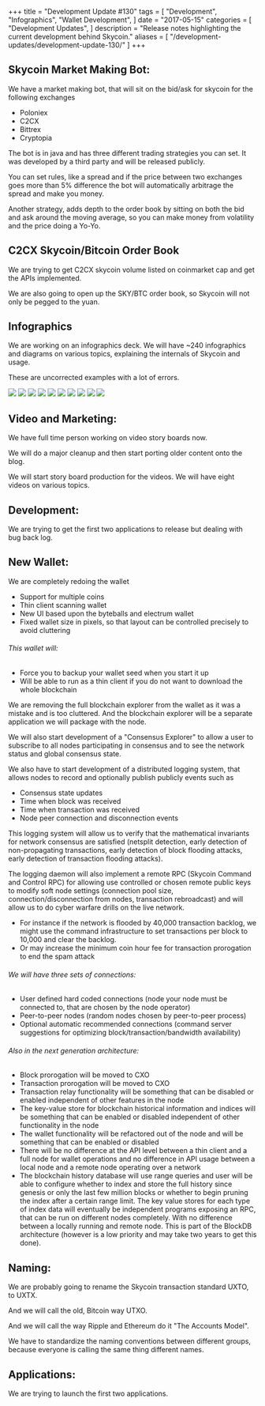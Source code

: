 +++
title = "Development Update #130"
tags = [
    "Development",
    "Infographics",
    "Wallet Development",
]
date = "2017-05-15"
categories = [
    "Development Updates",
]
description = "Release notes highlighting the current development behind Skycoin."
aliases = [
	"/development-updates/development-update-130/"
]
+++

## Skycoin Market Making Bot:

We have a market making bot, that will sit on the bid/ask for skycoin for the following exchanges
- Poloniex
- C2CX
- Bittrex
- Cryptopia

The bot is in java and has three different trading strategies you can set. It was developed by a third party and will be released publicly.

You can set rules, like a spread and if the price between two exchanges goes more than 5% difference the bot will automatically arbitrage the spread and make you money.

Another strategy, adds depth to the order book by sitting on both the bid and ask around the moving average, so you can make money from volatility and the price doing a Yo-Yo.

## C2CX Skycoin/Bitcoin Order Book

We are trying to get C2CX skycoin volume listed on coinmarket cap and get the APIs implemented.

We are also going to open up the SKY/BTC order book, so Skycoin will not only be pegged to the yuan.

## Infographics

We are working on an infographics deck. We will have ~240 infographics and diagrams on various topics, explaining the internals of Skycoin and usage.

These are uncorrected examples with a lot of errors.

![](http://i.imgur.com/80cfRN2.png)
![](http://i.imgur.com/EGLW5cM.png)
![](http://i.imgur.com/yQ2Jkab.png)
![](http://i.imgur.com/mUb23E4.png)
![](http://i.imgur.com/VUrTAHl.png)
![](http://i.imgur.com/vduioVn.png)
![](http://i.imgur.com/EpDo0DO.png)
![](http://i.imgur.com/cjg8G3Z.png)
![](http://i.imgur.com/1qPFEYU.png)
![](http://i.imgur.com/dhhZHYW.png)

## Video and Marketing:

We have full time person working on video story boards now.

We will do a major cleanup and then start porting older content onto the blog.

We will start story board production for the videos. We will have eight videos on various topics.

## Development:

We are trying to get the first two applications to release but dealing with bug back log.

## New Wallet:

We are completely redoing the wallet
- Support for multiple coins
- Thin client scanning wallet
- New UI based upon the byteballs and electrum wallet
- Fixed wallet size in pixels, so that layout can be controlled precisely to avoid cluttering

###### This wallet will:
- Force you to backup your wallet seed when you start it up
- Will be able to run as a thin client if you do not want to download the whole blockchain

We are removing the full blockchain explorer from the wallet as it was a mistake and is too cluttered. And the blockchain explorer will be a separate application we will package with the node.

We will also start development of a "Consensus Explorer" to allow a user to subscribe to all nodes participating in consensus and to see the network status and global consensus state.

We also have to start development of a distributed logging system, that allows nodes to record and optionally publish publicly events such as
- Consensus state updates
- Time when block was received
- Time when transaction was received
- Node peer connection and disconnection events

This logging system will allow us to verify that the mathematical invariants for network consensus are satisfied (netsplit detection, early detection of non-propagating transactions, early detection of block flooding attacks, early detection of transaction flooding attacks).

The logging daemon will also implement a remote RPC (Skycoin Command and Control RPC) for allowing use controlled or chosen remote public keys to modify soft node settings (connection pool size, connection/disconnection from nodes, transaction rebroadcast) and will allow us to do cyber warfare drills on the live network.
- For instance if the network is flooded by 40,000 transaction backlog, we might use the command infrastructure to set transactions per block to 10,000 and clear the backlog.
- Or may increase the minimum coin hour fee for transaction prorogation to end the spam attack

###### We will have three sets of connections:
- User defined hard coded connections (node your node must be connected to, that are chosen by the node operator)
- Peer-to-peer nodes (random nodes chosen by peer-to-peer process)
- Optional automatic recommended connections (command server suggestions for optimizing block/transaction/bandwidth availability)

###### Also in the next generation architecture:
- Block prorogation will be moved to CXO
- Transaction prorogation will be moved to CXO
- Transaction relay functionality will be something that can be disabled or enabled independent of other features in the node
- The key-value store for blockchain historical information and indices will be something that can be enabled or disabled independent of other functionality in the node
- The wallet functionality will be refactored out of the node and will be something that can be enabled or disabled
- There will be no difference at the API level between a thin client and a full node for wallet operations and no difference in API usage between a local node and a remote node operating over a network
- The blockchain history database will use range queries and user will be able to configure whether to index and store the full history since genesis or only the last few million blocks or whether to begin pruning the index after a certain range limit. The key value stores for each type of index data will eventually be independent programs exposing an RPC, that can be run on different nodes completely. With no difference between a locally running and remote node. This is part of the BlockDB architecture (however is a low priority and may take two years to get this done).

## Naming:

We are probably going to rename the Skycoin transaction standard UXTO, to UXTX.

And we will call the old, Bitcoin way UTXO.

And we will call the way Ripple and Ethereum do it "The Accounts Model".

We have to standardize the naming conventions between different groups, because everyone is calling the same thing different names.

## Applications:

We are trying to launch the first two applications.
